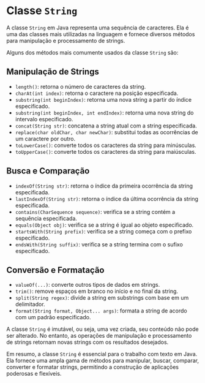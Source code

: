 # Classe `String`

A classe `String` em Java representa uma sequência de caracteres. Ela é uma das classes mais utilizadas na linguagem e fornece diversos métodos para manipulação e processamento de strings.

Alguns dos métodos mais comumente usados da classe `String` são:

## Manipulação de Strings
- `length()`: retorna o número de caracteres da string.
- `charAt(int index)`: retorna o caractere na posição especificada.
- `substring(int beginIndex)`: retorna uma nova string a partir do índice especificado.
- `substring(int beginIndex, int endIndex)`: retorna uma nova string do intervalo especificado.
- `concat(String str)`: concatena a string atual com a string especificada.
- `replace(char oldChar, char newChar)`: substitui todas as ocorrências de um caractere por outro.
- `toLowerCase()`: converte todos os caracteres da string para minúsculas.
- `toUpperCase()`: converte todos os caracteres da string para maiúsculas.

## Busca e Comparação
- `indexOf(String str)`: retorna o índice da primeira ocorrência da string especificada.
- `lastIndexOf(String str)`: retorna o índice da última ocorrência da string especificada.
- `contains(CharSequence sequence)`: verifica se a string contém a sequência especificada.
- `equals(Object obj)`: verifica se a string é igual ao objeto especificado.
- `startsWith(String prefix)`: verifica se a string começa com o prefixo especificado.
- `endsWith(String suffix)`: verifica se a string termina com o sufixo especificado.

## Conversão e Formatação
- `valueOf(...)`: converte outros tipos de dados em strings.
- `trim()`: remove espaços em branco no início e no final da string.
- `split(String regex)`: divide a string em substrings com base em um delimitador.
- `format(String format, Object... args)`: formata a string de acordo com um padrão especificado.

A classe `String` é imutável, ou seja, uma vez criada, seu conteúdo não pode ser alterado. No entanto, as operações de manipulação e processamento de strings retornam novas strings com os resultados desejados.

Em resumo, a classe `String` é essencial para o trabalho com texto em Java. Ela fornece uma ampla gama de métodos para manipular, buscar, comparar, converter e formatar strings, permitindo a construção de aplicações poderosas e flexíveis.
